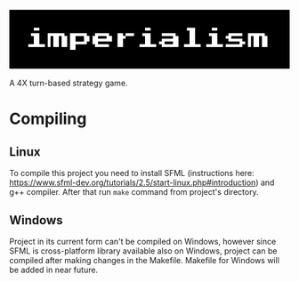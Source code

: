 ![imperialism](title.png)

A 4X turn-based strategy game.

# Compiling
## Linux
To compile this project you need to install SFML (instructions here: https://www.sfml-dev.org/tutorials/2.5/start-linux.php#introduction) and g++ compiler.
After that run `make` command from project's directory. 
## Windows
Project in its current form can't be compiled on Windows, however since SFML is cross-platform library available also on Windows, project can be compiled after making changes in the Makefile. Makefile for Windows will be added in near future.
